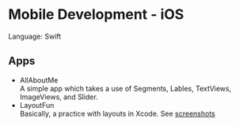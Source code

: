 # Mobile Development - iOS
Language: Swift

## Apps
* AllAboutMe <br />
A simple app which takes a use of Segments, Lables, TextViews, ImageViews, and Slider.
* LayoutFun <br />
Basically, a practice with layouts in Xcode. 
See [screenshots](./LayoutFun/Screenshots)
